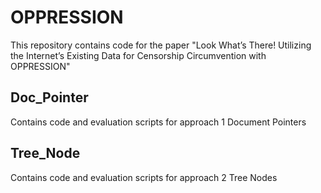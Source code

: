 # OPPRESSION
This repository contains code for the paper "Look What’s There! Utilizing the Internet’s Existing Data for Censorship Circumvention with OPPRESSION"

## Doc_Pointer
Contains code and evaluation scripts for approach 1 Document Pointers

## Tree_Node
Contains code and evaluation scripts for approach 2 Tree Nodes
